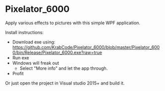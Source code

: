 # Pixelator_6000
Apply various effects to pictures with this simple WPF application.

Install instructions:
- Download exe using: https://github.com/KrabCode/Pixelator_6000/blob/master/Pixelator_6000/bin/Release/Pixelator_6000.exe?raw=true
- Run exe
- Windows will freak out
  - Select "More info" and let the app through.
- Profit

Or just open the project in Visual studio 2015+ and build it.
